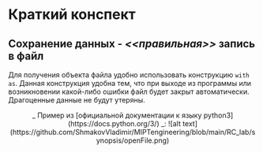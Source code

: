 # Краткий конспект 

## Сохранение данных - _<<правильная>>_ запись в файл 

Для получения объекта файла удобно использовать конструкцию `with as`. Данная конструкция удобна тем, что при выходе из программы или возникновении какой-либо ошибки файл будет закрыт автоматически. Драгоценные данные не будут утеряны. 

<p align="center">
    _ Пример из [официальной документации к языку python3](https://docs.python.org/3/) _:
	![alt text](https://github.com/ShmakovVladimir/MIPTengineering/blob/main/RC_lab/synopsis/openFile.png)
</p>
